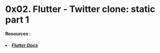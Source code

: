 # 0x02. Flutter - Twitter clone: static part 1

<b>Resources :</b>

##### <li>[Flutter Docs](https://intranet.hbtn.io/rltoken/3___T7SIpqUycd45x7YD1g)</li>